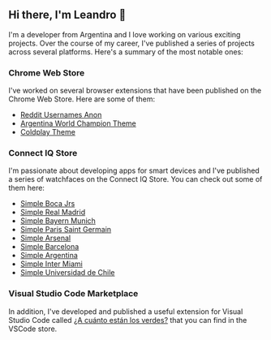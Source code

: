 ## Hi there, I'm Leandro 👋
I'm a developer from Argentina and I love working on various exciting projects. Over the course of my career, I've published a series of projects across several platforms. Here's a summary of the most notable ones:

### Chrome Web Store
I've worked on several browser extensions that have been published on the Chrome Web Store. Here are some of them:

- [Reddit Usernames Anon](https://chrome.google.com/webstore/detail/reddit-usernames-anon/gjpfnoagjnekjcochongcehlgagcjbji?hl=es-419&authuser=0)
- [Argentina World Champion Theme](https://chrome.google.com/webstore/detail/argentina-world-champion/poihhlcdlenifjfdhggpobbioihjhoba?hl=es-419&authuser=0)
- [Coldplay Theme](https://chrome.google.com/webstore/detail/coldplay-theme/gnconfiaceodmonbmgligddildpnmlie?hl=es-419&authuser=0)  

### Connect IQ Store
I'm passionate about developing apps for smart devices and I've published a series of watchfaces on the Connect IQ Store. You can check out some of them here:

- [Simple Boca Jrs](https://apps.garmin.com/en-US/apps/2913b8b9-38c1-46fa-b547-47d19926500b)
- [Simple Real Madrid](https://apps.garmin.com/en-US/apps/1b7d58cf-4464-4c20-8430-99cfde8ac10d)
- [Simple Bayern Munich](https://apps.garmin.com/en-US/apps/0268f226-ca98-4868-afd8-484b38e22f2f)
- [Simple Paris Saint Germain](https://apps.garmin.com/en-US/apps/7a5181b5-8c94-4d7d-8bb1-199b088e7922)
- [Simple Arsenal](https://apps.garmin.com/en-US/apps/2603d3a0-4bf3-455b-8b7e-a4c9211e8107)
- [Simple Barcelona](https://apps.garmin.com/en-US/apps/1ca89431-4c02-416e-9b09-5a30aa243f21)
- [Simple Argentina](https://apps.garmin.com/en-US/apps/79cc9fad-d173-4e9a-a0d8-42da3453c48e)
- [Simple Inter Miami](https://apps.garmin.com/en-US/apps/68841b32-7ac8-4856-b7a6-4e1ef730ca7d)
- [Simple Universidad de Chile](https://apps.garmin.com/en-US/apps/023d0013-6ca6-4df1-b0c9-b5fccd79234b)

### Visual Studio Code Marketplace
In addition, I've developed and published a useful extension for Visual Studio Code called [¿A cuánto están los verdes?](https://marketplace.visualstudio.com/items?itemName=leanczo.blue-dollar) that you can find in the VSCode store.
